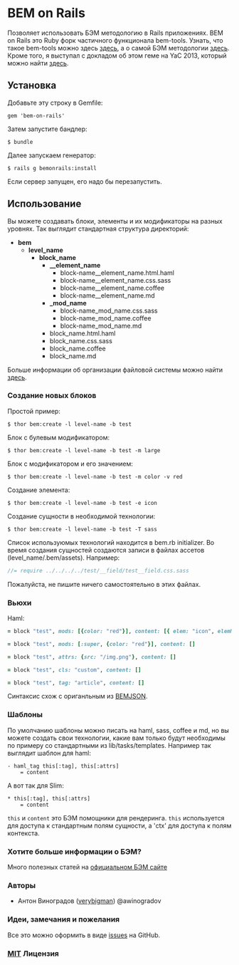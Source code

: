 # BEM on Rails

Позволяет использовать БЭМ методологию в Rails приложениях. BEM on Rails это Ruby форк частичного функционала bem-tools. Узнать, что такое bem-tools можно здесь [здесь](http://bem.info/tools/bem/), а о самой БЭМ методологии [здесь](http://bem.info/method/). Кроме того, я выступал с докладом об этом геме на YaC 2013, который можно найти [здесь](http://tech.yandex.ru/events/bemup/yac-bemup/talks/1349/).

## Установка

Добавьте эту строку в Gemfile:

    gem 'bem-on-rails'

Затем запустите бандлер:

    $ bundle
    
Далее запускаем генератор:

    $ rails g bemonrails:install
    
Если сервер запущен, его надо бы перезапустить. 

## Использование

Вы можете создавать блоки, элементы и их модификаторы на разных уровнях. Так выглядит стандартная структура директорий:

- **bem**
    - **level_name**
        - **block_name**
            - **__element_name**
                - block-name__element_name.html.haml
                - block-name__element_name.css.sass
                - block-name__element_name.coffee
                - block-name__element_name.md
            - **_mod_name**
                - block-name_mod_name.css.sass
                - block-name_mod_name.coffee
                - block-name_mod_name.md
            - block_name.html.haml
            - block_name.css.sass
            - block_name.coffee
            - block_name.md

Больше информации об организации файловой системы можно найти [здесь](http://bem.info/method/filesystem/).

### Создание новых блоков

Простой пример:

    $ thor bem:create -l level-name -b test
    
Блок с булевым модификатором:

    $ thor bem:create -l level-name -b test -m large

Блок с модификатором и его значением:
    
    $ thor bem:create -l level-name -b test -m color -v red

Создание элемента:

    $ thor bem:create -l level-name -b test -e icon

Создание сущности в необходимой технологии:

    $ thor bem:create -l level-name -b test -T sass

Список используюмых технологий находится в bem.rb initializer. Во время создания сущностей создаются записи в файлах ассетов (level_name/.bem/assets). Например:
```sass
//= require ../../../../test/__field/test__field.css.sass
```
Пожалуйста, не пишите ничего самостоятельно в этих файлах.

### Вьюхи

Haml:
```ruby
= block "test", mods: [{color: "red"}], content: [{ elem: "icon", elemMods: [{size: "small"}] }]

= block "test", mods: [:super, {color: "red"}], content: []

= block "test", attrs: {src: "/img.png"}, content: []

= block "test", cls: "custom", content: []

= block "test", tag: "article", content: []
```

Синтаксис схож с ориганльным из [BEMJSON](http://ru.bem.info/technology/bemjson/v2/bemjson/).

### Шаблоны

По умолчанию шаблоны можно писать на haml, sass, coffee и md, но вы можете создать свои технологии, какие вам только будут необходимы по примеру со стандартными из lib/tasks/templates. Например так выглядит шаблон для haml:
```haml
- haml_tag this[:tag], this[:attrs]
    = content
```
А вот так для Slim:
```slim
* this[:tag], this[:attrs]
    = content
```
`this` и `content` это БЭМ помощники для рендеринга. `this` используется для доступа к стандартным полям сущности, а 'ctx' для доступа к полям контекста.

### Хотите больше информации о БЭМ?

Много полезных статей на [официальном БЭМ сайте](http://bem.info)

### Авторы

- Антон Виноградов ([verybigman](https://github.com/verybigman)) @awinogradov

### Идеи, замечания и пожелания

Все это можно оформить в виде [issues](https://github.com/verybigman/bem-on-rails/issues) на GitHub.

### [MIT](http://en.wikipedia.org/wiki/MIT_License) Лицензия
